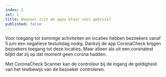 ```yaml
---
index: 2
set: 1
title: Wanneer zijn de apps klaar voor gebruik?
published: false
---
```

Voor toegang tot sommige activiteiten en locaties hebben bezoekers vanaf 5 juni een negatieve testuitslag nodig. Dankzij de app CoronaCheck krijgen bezoekers toegang tot deze locaties. Maar alleen als uit een coronatest blijkt dat zij op dat moment geen corona hadden. 

Met CoronaCheck Scanner kan de controleur bij de ingang de geldigheid van het testbewijs van de bezoeker controleren.
